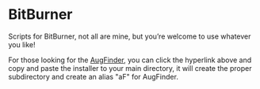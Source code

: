 # BitBurner
Scripts for BitBurner, not all are mine, but you’re welcome to use whatever you like!

For those looking for the [AugFinder](https://github.com/TheeWingman/BitBurner/blob/b4487d07deda7716e605b5a30ac07d9f44898179/AugFinder/aFInstaller.js), you can click the hyperlink above and copy and paste the installer to your main directory, it will create the proper subdirectory and create an alias "aF" for AugFinder. 
